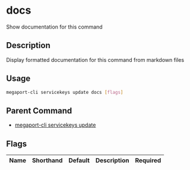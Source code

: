 # docs

Show documentation for this command

## Description

Display formatted documentation for this command from markdown files

## Usage

```sh
megaport-cli servicekeys update docs [flags]
```


## Parent Command

* [megaport-cli servicekeys update](megaport-cli_servicekeys_update.md)
## Flags

| Name | Shorthand | Default | Description | Required |
|------|-----------|---------|-------------|----------|

